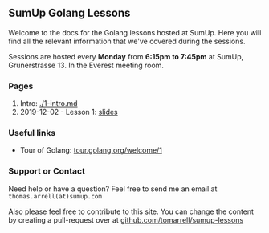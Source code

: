 ## SumUp Golang Lessons

Welcome to the docs for the Golang lessons hosted at SumUp. Here you will find all the relevant information that we've covered during the sessions.

Sessions are hosted every **Monday** from **6:15pm to 7:45pm** at SumUp, Grunerstrasse 13. In the Everest meeting room.

### Pages

1. Intro: [./1-intro.md](./1-intro.md)
2. 2019-12-02 - Lesson 1: [slides](./2019-12-02/intro.pdf)

### Useful links

* Tour of Golang: [tour.golang.org/welcome/1](https://tour.golang.org/welcome/1)

### Support or Contact

Need help or have a question? Feel free to send me an email at `thomas.arrell(at)sumup.com`

Also please feel free to contribute to this site. You can change the content by creating a pull-request over at [github.com/tomarrell/sumup-lessons](https://github.com/tomarrell/sumup-lessons)

